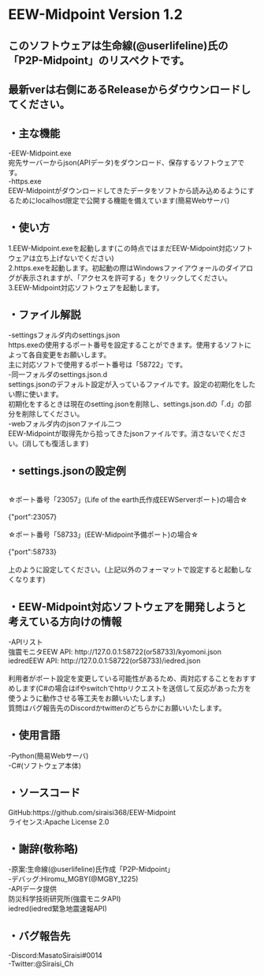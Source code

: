 # EEW-Midpoint Version 1.2
<h2>このソフトウェアは生命線(@userlifeline)氏の「P2P-Midpoint」のリスペクトです。</h2>
<h2>最新verは右側にあるReleaseからダウウンロードしてください。</h2>
<h2>・主な機能</h2>
 -EEW-Midpoint.exe<br>
  宛先サーバーからjson(APIデータ)をダウンロード、保存するソフトウェアです。<br>
 -https.exe<br>
  EEW-Midpointがダウンロードしてきたデータをソフトから読み込めるようにするためにlocalhost限定で公開する機能を備えています(簡易Webサーバ)<br>
<h2>・使い方</h2>
 1.EEW-Midpoint.exeを起動します(この時点ではまだEEW-Midpoint対応ソフトウェアは立ち上げないでください)<br>
 2.https.exeを起動します。初起動の際はWindowsファイアウォールのダイアログが表示されますが、「アクセスを許可する」をクリックしてください。<br>
 3.EEW-Midpoint対応ソフトウェアを起動します。<br>
<h2>・ファイル解説</h2>
 -settingsフォルダ内のsettings.json<br>
  https.exeの使用するポート番号を設定することができます。使用するソフトによって各自変更をお願いします。<br>
  主に対応ソフトで使用するポート番号は「58722」です。<br>
 -同一フォルダのsettings.json.d<br>
  settings.jsonのデフォルト設定が入っているファイルです。設定の初期化をしたい際に使います。<br>
  初期化をするときは現在のsetting.jsonを削除し、settings.json.dの「.d」の部分を削除してください。<br>
 -webフォルダ内のjsonファイル二つ<br>
  EEW-Midpointが取得先から拾ってきたjsonファイルです。消さないでください。(消しても復活します)<br>
<h2>・settings.jsonの設定例</h2>
  <br>
 ☆ポート番号「23057」(Life of the earth氏作成EEWServerポート)の場合☆<br>
  <br>
  {"port":23057}<br>
<br>
 ☆ポート番号「58733」(EEW-Midpoint予備ポート)の場合☆<br>
  <br>
  {"port":58733}<br>
<br>
上のように設定してください。(上記以外のフォーマットで設定すると起動しなくなります)<br>
<h2>・EEW-Midpoint対応ソフトウェアを開発しようと考えている方向けの情報</h2>
 -APIリスト<br>
  強震モニタEEW API: http://127.0.0.1:58722(or58733)/kyomoni.json<br>
  iedredEEW API: http://127.0.0.1:58722(or58733)/iedred.json<br>
<br>
  利用者がポート設定を変更している可能性があるため、両対応することをおすすめします(C#の場合はifやswitchでhttpリクエストを送信して反応があった方を使うように動作させる等工夫をお願いいたします。)<br>
  質問はバグ報告先のDiscordかtwitterのどちらかにお願いいたします。<br>

<h2>・使用言語</h2>
 -Python(簡易Webサーバ)<br>
 -C#(ソフトウェア本体)<br>

<h2>・ソースコード</h2>
 GitHub:https://github.com/siraisi368/EEW-Midpoint<br>
 ライセンス:Apache License 2.0<br>
<h2>・謝辞(敬称略)</h2>
 -原案:生命線(@userlifeline)氏作成「P2P-Midpoint」<br>
 -デバッグ:Hiromu_MGBY(@MGBY_1225)<br>
 -APIデータ提供<br>
  防災科学技術研究所(強震モニタAPI)<br>
  iedred(iedred緊急地震速報API)<br>

<h2>・バグ報告先</h2>
 -Discord:MasatoSiraisi#0014<br>
 -Twitter:@Siraisi_Ch<br>
